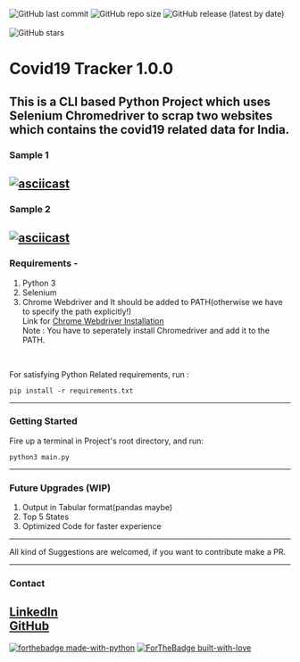 ![GitHub last commit](https://img.shields.io/github/last-commit/k4kratik/covid19-tracker)
![GitHub repo size](https://img.shields.io/github/repo-size/k4kratik/covid19-tracker)
![GitHub release (latest by date)](https://img.shields.io/github/v/release/k4kratik/covid19-tracker)
<br>
<br>
![GitHub stars](https://img.shields.io/github/stars/k4kratik/covid19-tracker?style=social)

# Covid19 Tracker 1.0.0

This is a CLI based Python Project which uses Selenium Chromedriver to scrap two websites which contains the covid19 related data for India.
---
### Sample 1
[![asciicast](https://asciinema.org/a/345465.svg)](https://asciinema.org/a/345465)
---
### Sample 2
[![asciicast](https://asciinema.org/a/345467.svg)](https://asciinema.org/a/345467)
---
### Requirements - <br>
1. Python 3 <br>
2. Selenium <br>
3. Chrome Webdriver and It should be added to PATH(otherwise we have to specify the path explicitly!) <br>
Link for <a href="https://chromedriver.chromium.org/downloads">Chrome Webdriver Installation</a> <br>
Note : You have to seperately install Chromedriver and add it to the PATH.
<br>

For satisfying Python Related requirements, run :
<br>
```
pip install -r requirements.txt 
```
---
### Getting Started 
Fire up a terminal in Project's root directory, and run: 
```
python3 main.py 
```
---
### Future Upgrades (WIP)
1. Output in Tabular format(pandas maybe)
2. Top 5 States
3. Optimized Code for faster experience
---

All kind of Suggestions are welcomed, if you want to contribute make a PR.

---
### Contact
<a href="https://www.linkedin.com/in/k4kratik/">LinkedIn</a>
<br>
<a href="https://github.com/k4kratik">GitHub </a>
---
[![forthebadge made-with-python](http://ForTheBadge.com/images/badges/made-with-python.svg)](https://www.python.org/) 
[![ForTheBadge built-with-love](http://ForTheBadge.com/images/badges/built-with-love.svg)](https://GitHub.com/Naereen/)